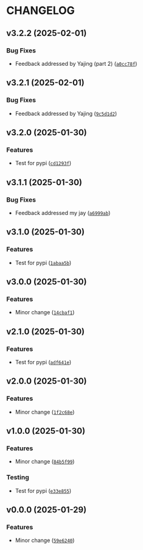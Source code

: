 # CHANGELOG


## v3.2.2 (2025-02-01)

### Bug Fixes

- Feedback addressed by Yajing (part 2)
  ([`a0cc78f`](https://github.com/UBC-MDS/matrics_calculator/commit/a0cc78f4616482b624976311a5ece0357434732c))


## v3.2.1 (2025-02-01)

### Bug Fixes

- Feedback addressed by Yajing
  ([`9c5d1d2`](https://github.com/UBC-MDS/matrics_calculator/commit/9c5d1d22234f4ca0f3cafa15963ce52502b359c6))


## v3.2.0 (2025-01-30)

### Features

- Test for pypi
  ([`cd1293f`](https://github.com/UBC-MDS/matrics_calculator/commit/cd1293f04ce25b3d973dfb39ea72f2c22928b571))


## v3.1.1 (2025-01-30)

### Bug Fixes

- Feedback addressed my jay
  ([`a6999ab`](https://github.com/UBC-MDS/matrics_calculator/commit/a6999ab68d140540e8864fbeda2f3a1c567d172d))


## v3.1.0 (2025-01-30)

### Features

- Test for pypi
  ([`1abaa5b`](https://github.com/UBC-MDS/matrics_calculator/commit/1abaa5b9f3c5a24f8f91799c61fc09cd6750d6f0))


## v3.0.0 (2025-01-30)

### Features

- Minor change
  ([`14cbaf1`](https://github.com/UBC-MDS/matrics_calculator/commit/14cbaf175c704190b58a5024634b303508f8adbc))


## v2.1.0 (2025-01-30)

### Features

- Test for pypi
  ([`adf641e`](https://github.com/UBC-MDS/matrics_calculator/commit/adf641e00693c4f625787ae0cd99b32ce6cc96b3))


## v2.0.0 (2025-01-30)

### Features

- Minor change
  ([`1f2c68e`](https://github.com/UBC-MDS/matrics_calculator/commit/1f2c68eaefd82be926d2a360a30727ac546754e4))


## v1.0.0 (2025-01-30)

### Features

- Minor change
  ([`84b5f99`](https://github.com/UBC-MDS/matrics_calculator/commit/84b5f996e123b896f517b91bdb0c6ece3f7ad688))

### Testing

- Test for pypi
  ([`e33e855`](https://github.com/UBC-MDS/matrics_calculator/commit/e33e855d791fafc1d75160faac278d820ca1b1b7))


## v0.0.0 (2025-01-29)

### Features

- Minor change
  ([`59e6240`](https://github.com/UBC-MDS/matrics_calculator/commit/59e6240004cc20dd555d34844e7175f780a1b584))
